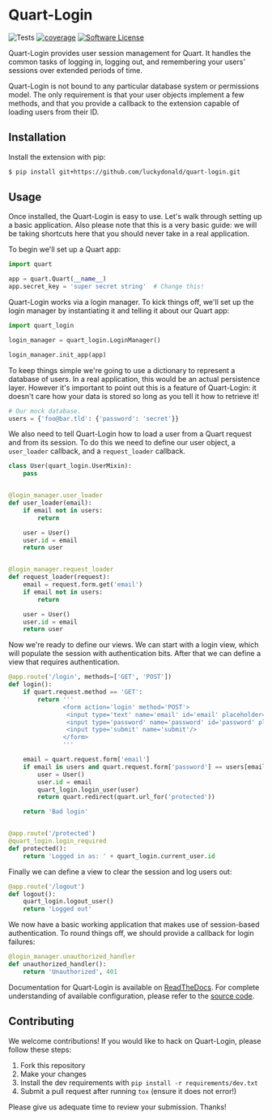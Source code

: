 # Quart-Login

![Tests](https://github.com/maxcountryman/flask-login/workflows/Tests/badge.svg)
[![coverage](https://coveralls.io/repos/maxcountryman/flask-login/badge.svg?branch=main&service=github)](https://coveralls.io/github/maxcountryman/flask-login?branch=main)
[![Software License](https://img.shields.io/badge/license-MIT-brightgreen.svg)](LICENSE)

Quart-Login provides user session management for Quart. It handles the common
tasks of logging in, logging out, and remembering your users' sessions over
extended periods of time.

Quart-Login is not bound to any particular database system or permissions
model. The only requirement is that your user objects implement a few methods,
and that you provide a callback to the extension capable of loading users from
their ID.

## Installation

Install the extension with pip:

```sh
$ pip install git+https://github.com/luckydonald/quart-login.git
```

## Usage

Once installed, the Quart-Login is easy to use. Let's walk through setting up
a basic application. Also please note that this is a very basic guide: we will
be taking shortcuts here that you should never take in a real application.

To begin we'll set up a Quart app:

```python
import quart

app = quart.Quart(__name__)
app.secret_key = 'super secret string'  # Change this!
```

Quart-Login works via a login manager. To kick things off, we'll set up the
login manager by instantiating it and telling it about our Quart app:

```python
import quart_login

login_manager = quart_login.LoginManager()

login_manager.init_app(app)
```

To keep things simple we're going to use a dictionary to represent a database
of users. In a real application, this would be an actual persistence layer.
However it's important to point out this is a feature of Quart-Login: it
doesn't care how your data is stored so long as you tell it how to retrieve it!

```python
# Our mock database.
users = {'foo@bar.tld': {'password': 'secret'}}
```

We also need to tell Quart-Login how to load a user from a Quart request and
from its session. To do this we need to define our user object, a
`user_loader` callback, and a `request_loader` callback.

```python
class User(quart_login.UserMixin):
    pass


@login_manager.user_loader
def user_loader(email):
    if email not in users:
        return

    user = User()
    user.id = email
    return user


@login_manager.request_loader
def request_loader(request):
    email = request.form.get('email')
    if email not in users:
        return

    user = User()
    user.id = email
    return user
```

Now we're ready to define our views. We can start with a login view, which will
populate the session with authentication bits. After that we can define a view
that requires authentication.

```python
@app.route('/login', methods=['GET', 'POST'])
def login():
    if quart.request.method == 'GET':
        return '''
               <form action='login' method='POST'>
                <input type='text' name='email' id='email' placeholder='email'/>
                <input type='password' name='password' id='password' placeholder='password'/>
                <input type='submit' name='submit'/>
               </form>
               '''

    email = quart.request.form['email']
    if email in users and quart.request.form['password'] == users[email]['password']:
        user = User()
        user.id = email
        quart_login.login_user(user)
        return quart.redirect(quart.url_for('protected'))

    return 'Bad login'


@app.route('/protected')
@quart_login.login_required
def protected():
    return 'Logged in as: ' + quart_login.current_user.id
```

Finally we can define a view to clear the session and log users out:

```python
@app.route('/logout')
def logout():
    quart_login.logout_user()
    return 'Logged out'
```

We now have a basic working application that makes use of session-based
authentication. To round things off, we should provide a callback for login
failures:

```python
@login_manager.unauthorized_handler
def unauthorized_handler():
    return 'Unauthorized', 401
```

Documentation for Quart-Login is available on [ReadTheDocs](https://flask-login.readthedocs.io/en/latest/).
For complete understanding of available configuration, please refer to the [source code](https://github.com/luckydonald/quart-login).


## Contributing

We welcome contributions! If you would like to hack on Quart-Login, please
follow these steps:

1. Fork this repository
2. Make your changes
3. Install the dev requirements with `pip install -r requirements/dev.txt`
4. Submit a pull request after running `tox` (ensure it does not error!)

Please give us adequate time to review your submission. Thanks!
